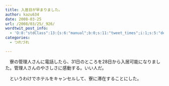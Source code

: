 ```yaml
---
title: 入居日が早まりました。
author: kazu634
date: 2008-03-25
url: /2008/03/25/_926/
wordtwit_post_info:
  - 'O:8:"stdClass":13:{s:6:"manual";b:0;s:11:"tweet_times";i:1;s:5:"delay";i:0;s:7:"enabled";i:1;s:10:"separation";s:2:"60";s:7:"version";s:3:"3.7";s:14:"tweet_template";b:0;s:6:"status";i:2;s:6:"result";a:0:{}s:13:"tweet_counter";i:2;s:13:"tweet_log_ids";a:1:{i:0;i:3869;}s:9:"hash_tags";a:0:{}s:8:"accounts";a:1:{i:0;s:7:"kazu634";}}'
categories:
  - つれづれ

---
```

<div class="section">
<p>
    　寮の管理人さんに電話したら、31日のところを28日から入居可能になりました。管理人さんのやさしさに感動する。いい人だ。
</p>
  
<p>
    　というわけでホテルをキャンセルして、寮に滞在することにした。
</p>
</div>